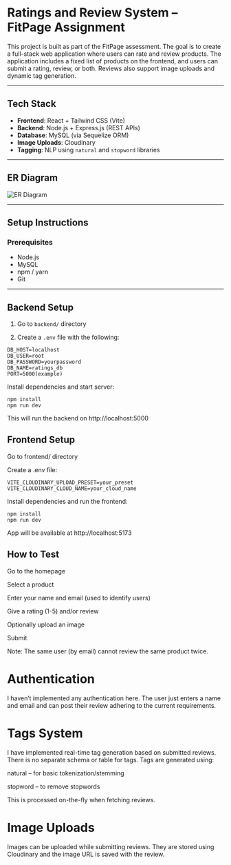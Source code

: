 # Ratings and Review System – FitPage Assignment

This project is built as part of the FitPage assessment. The goal is to create a full-stack web application where users can rate and review products. The application includes a fixed list of products on the frontend, and users can submit a rating, review, or both. Reviews also support image uploads and dynamic tag generation.

---

## Tech Stack

- **Frontend**: React + Tailwind CSS (Vite)
- **Backend**: Node.js + Express.js (REST APIs)
- **Database**: MySQL (via Sequelize ORM)
- **Image Uploads**: Cloudinary
- **Tagging**: NLP using `natural` and `stopword` libraries

---

## ER Diagram

![ER Diagram](https://github.com/user-attachments/assets/463f00e3-a95d-4998-bb51-255d3868898b)

---

## Setup Instructions

### Prerequisites

- Node.js
- MySQL
- npm / yarn
- Git

---

## Backend Setup

1. Go to `backend/` directory

2. Create a `.env` file with the following:

```env
DB_HOST=localhost
DB_USER=root
DB_PASSWORD=yourpassword
DB_NAME=ratings_db
PORT=5000(example)
```
Install dependencies and start server:

```
npm install
npm run dev
```
This will run the backend on http://localhost:5000

## Frontend Setup
Go to frontend/ directory

Create a .env file:

```env
VITE_CLOUDINARY_UPLOAD_PRESET=your_preset
VITE_CLOUDINARY_CLOUD_NAME=your_cloud_name
```
Install dependencies and run the frontend:

```
npm install
npm run dev
```
App will be available at http://localhost:5173

## How to Test
Go to the homepage

Select a product

Enter your name and email (used to identify users)

Give a rating (1-5) and/or review

Optionally upload an image

Submit

Note: The same user (by email) cannot review the same product twice.

# Authentication
I haven’t implemented any authentication here. The user just enters a name and email and can post their review adhering to the current requirements.

# Tags System
I have implemented real-time tag generation based on submitted reviews.
There is no separate schema or table for tags. Tags are generated using:

natural – for basic tokenization/stemming

stopword – to remove stopwords

This is processed on-the-fly when fetching reviews.

# Image Uploads
Images can be uploaded while submitting reviews.
They are stored using Cloudinary and the image URL is saved with the review.
